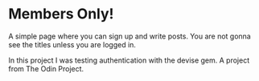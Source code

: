 # Members Only!

A simple page where you can sign up and write posts. You are not gonna see the titles unless you are logged in.

In this project I was testing authentication with the devise gem. A project from The Odin Project.

